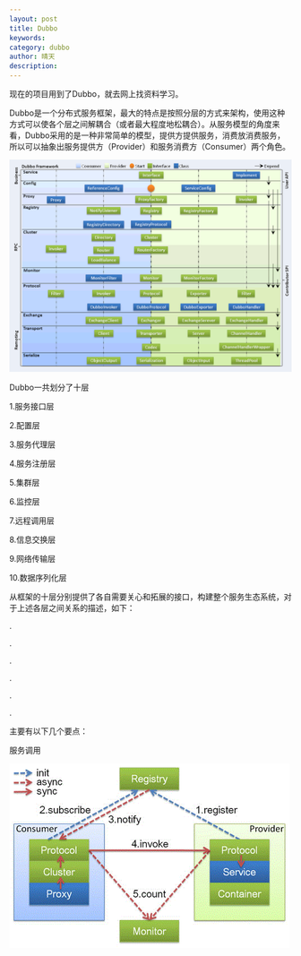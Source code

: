 ```yaml
---
layout: post
title: Dubbo
keywords: 
category: dubbo
author: 晴天
description: 
---
```


<P>现在的项目用到了Dubbo，就去网上找资料学习。</P>

<p>Dubbo是一个分布式服务框架，最大的特点是按照分层的方式来架构，使用这种方式可以使各个层之间解耦合（或者最大程度地松耦合）。从服务模型的角度来看，Dubbo采用的是一种非常简单的模型，提供方提供服务，消费放消费服务，所以可以抽象出服务提供方（Provider）和服务消费方（Consumer）两个角色。</p>

![Dubbo](/images/18-04-12-Dubbo.png)

<p>Dubbo一共划分了十层</p>

<p>	1.服务接口层</p>

<p>	2.配置层</p>

<p>	3.服务代理层</p>

<p>	4.服务注册层</p>

<p>	5.集群层</p>

<p>	6.监控层</p>

<p>	7.远程调用层</p>

<p>	8.信息交换层</p>

<p>	9.网络传输层</p>

<p>	10.数据序列化层</p>

<p>从框架的十层分别提供了各自需要关心和拓展的接口，构建整个服务生态系统，对于上述各层之间关系的描述，如下：</p>

<p>	.</p>

<p>	.</p>

<p>	.</p>

<p>	.</p>

<p>	.</p>

<p>	.</p>

<p>主要有以下几个要点：</p>

<p>服务调用</p>

![服务调用](/images/18-04-12-Dubbo01.png)

